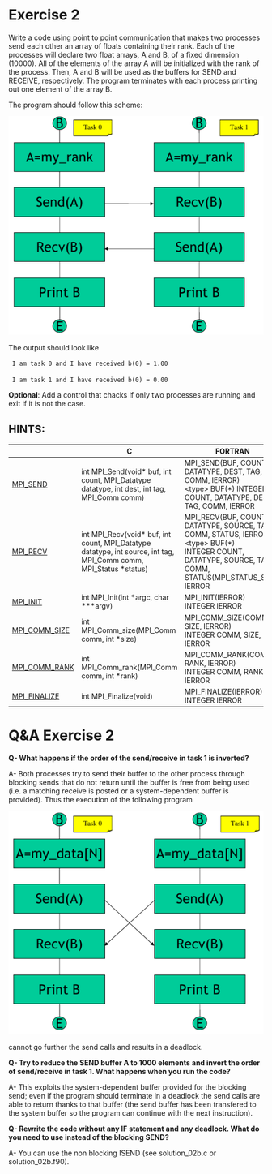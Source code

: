 # Exercise 2

Write a code using point to point communication that makes two processes send each other an array of floats containing their rank. Each of the processes will declare two float arrays, A and B, of a fixed dimension (10000).  All of the elements of the array A will be initialized with the rank of the process. Then, A and B will be used as the buffers for SEND and RECEIVE, respectively. The program terminates with each process printing out one element of the array B. 

The program should follow this scheme:

![alt text](../images/es2a.png)

The output should look like

```
 I am task 0 and I have received b(0) = 1.00 

 I am task 1 and I have received b(0) = 0.00 
```

**Optional**: Add a control that chacks if only two processes are running and exit if it is not the case.

## HINTS:

|    | **C** | **FORTRAN** |
|----|-------|-------------|
| [MPI_SEND](https://www.open-mpi.org/doc/v3.1/man3/MPI_Send.3.php) | int MPI_Send(void\* buf, int count, MPI_Datatype datatype, int dest, int tag, MPI_Comm comm) | MPI_SEND(BUF, COUNT, DATATYPE, DEST, TAG, COMM, IERROR) <br> \<type\> BUF(\*) INTEGER COUNT, DATATYPE, DEST, TAG, COMM, IERROR |
| [MPI_RECV](https://www.open-mpi.org/doc/v3.1/man3/MPI_Recv.3.php) | int MPI_Recv(void\* buf, int count, MPI_Datatype datatype, int source, int tag, MPI_Comm comm, MPI_Status \*status) | MPI_RECV(BUF, COUNT, DATATYPE, SOURCE, TAG, COMM, STATUS, IERROR) <br> \<type\> BUF(\*) <br> INTEGER COUNT, DATATYPE, SOURCE, TAG, COMM, STATUS(MPI_STATUS_SIZE), IERROR |
| [MPI_INIT](https://www.open-mpi.org/doc/v3.1/man3/MPI_Init.3.php) | int MPI_Init(int \*argc, char \***argv) | MPI_INIT(IERROR) <br> INTEGER IERROR |
| [MPI_COMM_SIZE](https://www.open-mpi.org/doc/v3.1/man3/MPI_Comm_size.3.php) | int MPI_Comm_size(MPI_Comm comm, int \*size) | MPI_COMM_SIZE(COMM, SIZE, IERROR) <br> INTEGER COMM, SIZE, IERROR |
| [MPI_COMM_RANK](https://www.open-mpi.org/doc/v3.1/man3/MPI_Comm_rank.3.php) | int MPI_Comm_rank(MPI_Comm comm, int \*rank) | MPI_COMM_RANK(COMM, RANK, IERROR) <br> INTEGER COMM, RANK, IERROR |
| [MPI_FINALIZE](https://www.open-mpi.org/doc/v3.1/man3/MPI_Finalize.3.php) | int MPI_Finalize(void) | MPI_FINALIZE(IERROR) <br> INTEGER IERROR |

# Q&A Exercise 2

**Q- What happens if the order of the send/receive in task 1 is inverted?**

A- Both processes try to send their buffer to the other process through blocking sends that do not return until the buffer is free from being used (i.e. a matching receive is posted or a system-dependent buffer is provided). Thus the execution of the following program

![alt text](../images/es2b.png)

cannot go further the send calls and results in a deadlock.

**Q- Try to reduce the SEND buffer A to 1000 elements and invert the order of send/receive in task 1. What happens when  you run the code?**

A- This exploits the system-dependent buffer provided for the blocking send; even if the program should terminate in a deadlock the send calls are able to return thanks to that buffer (the send buffer has been transfered to the system buffer so the program can continue with the next instruction). 

**Q- Rewrite the code without any IF statement and any deadlock. What do you need to use instead of the blocking SEND?**

A- You can use the non blocking ISEND (see solution_02b.c or solution_02b.f90).
